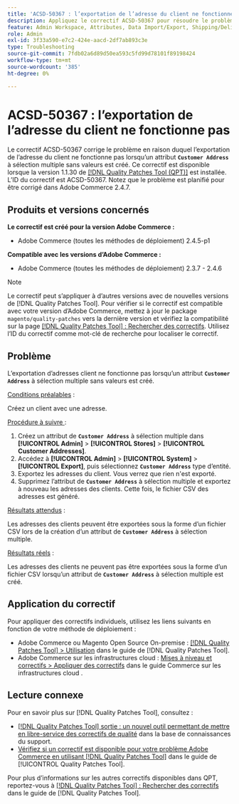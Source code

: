 ```yaml
---
title: 'ACSD-50367 : l’exportation de l’adresse du client ne fonctionne pas avec l’attribut à sélection multiple'
description: Appliquez le correctif ACSD-50367 pour résoudre le problème d’Adobe Commerce en raison duquel l’exportation de l’adresse du client ne fonctionne pas lors de la création d’un attribut **&grave;Adresse du client&grave;** à sélection multiple sans valeurs.
feature: Admin Workspace, Attributes, Data Import/Export, Shipping/Delivery
role: Admin
exl-id: 3f33a590-e7c2-424e-aacd-2df7ab893c3e
type: Troubleshooting
source-git-commit: 7fdb02a6d89d50ea593c5fd99d78101f89198424
workflow-type: tm+mt
source-wordcount: '385'
ht-degree: 0%

---
```


# ACSD-50367 : l’exportation de l’adresse du client ne fonctionne pas

Le correctif ACSD-50367 corrige le problème en raison duquel l’exportation de l’adresse du client ne fonctionne pas lorsqu’un attribut **`Customer Address`** à sélection multiple sans valeurs est créé. Ce correctif est disponible lorsque la version 1.1.30 de [[!DNL Quality Patches Tool (QPT)]](https://experienceleague.adobe.com/en/docs/commerce-operations/tools/quality-patches-tool/quality-patches-tool-to-self-serve-quality-patches) est installée. L’ID du correctif est ACSD-50367. Notez que le problème est planifié pour être corrigé dans Adobe Commerce 2.4.7.

## Produits et versions concernés

**Le correctif est créé pour la version Adobe Commerce :**

* Adobe Commerce (toutes les méthodes de déploiement) 2.4.5-p1

**Compatible avec les versions d’Adobe Commerce :**

* Adobe Commerce (toutes les méthodes de déploiement) 2.3.7 - 2.4.6

>[!NOTE]
>
>Le correctif peut s’appliquer à d’autres versions avec de nouvelles versions de [!DNL Quality Patches Tool]. Pour vérifier si le correctif est compatible avec votre version d’Adobe Commerce, mettez à jour le package `magento/quality-patches` vers la dernière version et vérifiez la compatibilité sur la page [[!DNL Quality Patches Tool] : Rechercher des correctifs](https://experienceleague.adobe.com/tools/commerce-quality-patches/index.html). Utilisez l’ID du correctif comme mot-clé de recherche pour localiser le correctif.

## Problème

L’exportation d’adresses client ne fonctionne pas lorsqu’un attribut **`Customer Address`** à sélection multiple sans valeurs est créé.

<u>Conditions préalables</u> :

Créez un client avec une adresse.

<u>Procédure à suivre </u> :

1. Créez un attribut de **`Customer Address`** à sélection multiple dans **[!UICONTROL Admin]** > **[!UICONTROL Stores]** > **[!UICONTROL Customer Addresses]**.
1. Accédez à **[!UICONTROL Admin]** > **[!UICONTROL System]** > **[!UICONTROL Export]**, puis sélectionnez **`Customer Address`** type d’entité.
1. Exportez les adresses du client. Vous verrez que rien n&#39;est exporté.
1. Supprimez l’attribut de **`Customer Address`** à sélection multiple et exportez à nouveau les adresses des clients. Cette fois, le fichier CSV des adresses est généré.

<u>Résultats attendus</u> :

Les adresses des clients peuvent être exportées sous la forme d’un fichier CSV lors de la création d’un attribut de **`Customer Address`** à sélection multiple.

<u>Résultats réels</u> :

Les adresses des clients ne peuvent pas être exportées sous la forme d’un fichier CSV lorsqu’un attribut de **`Customer Address`** à sélection multiple est créé.

## Application du correctif

Pour appliquer des correctifs individuels, utilisez les liens suivants en fonction de votre méthode de déploiement :

* Adobe Commerce ou Magento Open Source On-premise : [[!DNL Quality Patches Tool] > Utilisation](/help/tools/quality-patches-tool/usage.md) dans le guide de [!DNL Quality Patches Tool].
* Adobe Commerce sur les infrastructures cloud : [Mises à niveau et correctifs > Appliquer des correctifs](https://experienceleague.adobe.com/docs/commerce-cloud-service/user-guide/develop/upgrade/apply-patches.html) dans le guide Commerce sur les infrastructures cloud .

## Lecture connexe

Pour en savoir plus sur [!DNL Quality Patches Tool], consultez :

* [[!DNL Quality Patches Tool] sortie : un nouvel outil permettant de mettre en libre-service des correctifs de qualité](https://experienceleague.adobe.com/en/docs/commerce-operations/tools/quality-patches-tool/quality-patches-tool-to-self-serve-quality-patches) dans la base de connaissances du support.
* [Vérifiez si un correctif est disponible pour votre problème Adobe Commerce en utilisant [!DNL Quality Patches Tool]](/help/tools/quality-patches-tool/patches-available-in-qpt/check-patch-for-magento-issue-with-magento-quality-patches.md) dans le guide de [!UICONTROL Quality Patches Tool].


Pour plus d’informations sur les autres correctifs disponibles dans QPT, reportez-vous à [[!DNL Quality Patches Tool] : Rechercher des correctifs](https://experienceleague.adobe.com/tools/commerce-quality-patches/index.html) dans le guide de [!DNL Quality Patches Tool].
